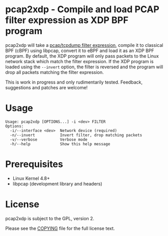 # pcap2xdp - Compile and load PCAP filter expression as XDP BPF program

pcap2xdp will take a [pcap/tcpdump filter
expression](http://www.tcpdump.org/manpages/pcap-filter.7.html), compile it to
classical BPF (cBPF) using libpcap, convert it to eBPF and load it as an XDP
BPF program. By default, the XDP program will only pass packets to the Linux
network stack which match the filter expression. If the XDP program is loaded
using the `--invert` option, the filter is reversed and the program will drop
all packets matching the filter expression.

This is work in progress and only rudimentarily tested. Feedback, suggestions
and patches are welcome!

Usage
=====

```
Usage: pcap2xdp [OPTIONS...] -i <dev> FILTER
Options:
  -i/--interface <dev>  Network device (required)
  -n/--invert           Invert filter, drop matching packets
  -v/--verbose          Verbose mode
  -h/--help             Show this help message
```

Prerequisites
=============

* Linux Kernel 4.8+
* libpcap (development library and headers)

License
=======

pcap2xdp is subject to the GPL, version 2.

Please see the [COPYING](https://github.com/tklauser/pcap2xdp/blob/master/COPYING)
file for the full license text.

